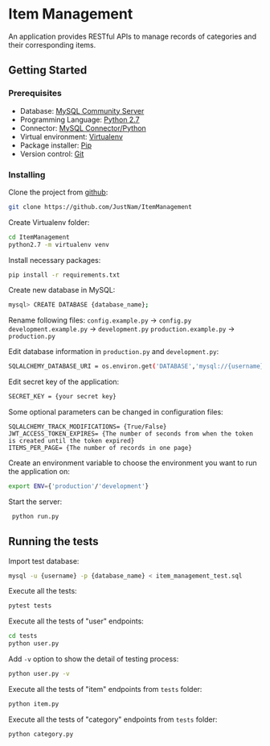 
# Item Management

An application provides RESTful APIs to manage records of categories and their corresponding items.

## Getting Started

### Prerequisites
- Database: [MySQL Community Server](https://dev.mysql.com/downloads/mysql/)
- Programming Language: [ Python 2.7 ](https://www.python.org/download/releases/2.7/) 
- Connector: [ MySQL Connector/Python ](https://dev.mysql.com/downloads/connector/python/) 
- Virtual environment: [ Virtualenv ](https://virtualenv.pypa.io/en/latest/) 
- Package installer: [ Pip ](https://pip.pypa.io/en/urdy/installing/) 
- Version control: [ Git ](https://git-scm.com/downloads)





### Installing

Clone the project from [github](https://github.com):

```sh
git clone https://github.com/JustNam/ItemManagement
```


Create Virtualenv folder:

```sh
cd ItemManagement
python2.7 -m virtualenv venv 
```

Install necessary packages:
```sh
pip install -r requirements.txt
```
 
Create new database in MySQL:
```sh
mysql> CREATE DATABASE {database_name};
```

Rename following files: 
`config.example.py` -> `config.py`
`development.example.py` -> `development.py`
`production.example.py` -> `production.py`

Edit database information in `production.py` and `development.py`:
```sh
SQLALCHEMY_DATABASE_URI = os.environ.get('DATABASE','mysql://{username}:{password}@localhost/{database_name}') 
```

Edit secret key of the application: 
```sh
SECRET_KEY = {your secret key}
```

Some optional parameters can be changed in configuration files:
```
SQLALCHEMY_TRACK_MODIFICATIONS= {True/False}
JWT_ACCESS_TOKEN_EXPIRES= {The number of seconds from when the token is created until the token expired}
ITEMS_PER_PAGE= {The number of records in one page}
```
 
Create an environment variable to choose the environment you want to run the application on:
```sh
export ENV={'production'/'development'}
```

Start the server: 
```sh
 python run.py
 ```
 



## Running the tests
Import test database:
```sh
mysql -u {username} -p {database_name} < item_management_test.sql
```
Execute all the tests:
```sh
pytest tests
```

Execute all the tests of "user" endpoints:
```sh
cd tests
python user.py
```
Add `-v` option to show the detail of testing process:
```sh
python user.py -v
```

Execute all the tests of "item" endpoints from `tests` folder:
```sh
python item.py
```

Execute all the tests of "category" endpoints from `tests` folder:
```sh
python category.py
```
